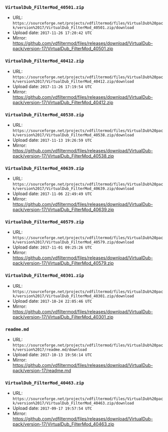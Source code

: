 ### `VirtualDub_FilterMod_40501.zip`

- URL: `https://sourceforge.net/projects/vdfiltermod/files/VirtualDub%20pack/version%2017/VirtualDub_FilterMod_40501.zip/download`
- Upload date: `2017-11-26 17:20:42 UTC`
- Mirror: https://github.com/vdfiltermod/files/releases/download/VirtualDub-pack/version-17/VirtualDub_FilterMod_40501.zip


### `VirtualDub_FilterMod_40412.zip`

- URL: `https://sourceforge.net/projects/vdfiltermod/files/VirtualDub%20pack/version%2017/VirtualDub_FilterMod_40412.zip/download`
- Upload date: `2017-11-26 17:19:54 UTC`
- Mirror: https://github.com/vdfiltermod/files/releases/download/VirtualDub-pack/version-17/VirtualDub_FilterMod_40412.zip


### `VirtualDub_FilterMod_40538.zip`

- URL: `https://sourceforge.net/projects/vdfiltermod/files/VirtualDub%20pack/version%2017/VirtualDub_FilterMod_40538.zip/download`
- Upload date: `2017-11-13 19:26:59 UTC`
- Mirror: https://github.com/vdfiltermod/files/releases/download/VirtualDub-pack/version-17/VirtualDub_FilterMod_40538.zip


### `VirtualDub_FilterMod_40639.zip`

- URL: `https://sourceforge.net/projects/vdfiltermod/files/VirtualDub%20pack/version%2017/VirtualDub_FilterMod_40639.zip/download`
- Upload date: `2017-11-06 22:49:49 UTC`
- Mirror: https://github.com/vdfiltermod/files/releases/download/VirtualDub-pack/version-17/VirtualDub_FilterMod_40639.zip


### `VirtualDub_FilterMod_40579.zip`

- URL: `https://sourceforge.net/projects/vdfiltermod/files/VirtualDub%20pack/version%2017/VirtualDub_FilterMod_40579.zip/download`
- Upload date: `2017-11-01 09:25:26 UTC`
- Mirror: https://github.com/vdfiltermod/files/releases/download/VirtualDub-pack/version-17/VirtualDub_FilterMod_40579.zip


### `VirtualDub_FilterMod_40301.zip`

- URL: `https://sourceforge.net/projects/vdfiltermod/files/VirtualDub%20pack/version%2017/VirtualDub_FilterMod_40301.zip/download`
- Upload date: `2017-10-24 22:05:46 UTC`
- Mirror: https://github.com/vdfiltermod/files/releases/download/VirtualDub-pack/version-17/VirtualDub_FilterMod_40301.zip


### `readme.md`

- URL: `https://sourceforge.net/projects/vdfiltermod/files/VirtualDub%20pack/version%2017/readme.md/download`
- Upload date: `2017-10-13 19:56:14 UTC`
- Mirror: https://github.com/vdfiltermod/files/releases/download/VirtualDub-pack/version-17/readme.md


### `VirtualDub_FilterMod_40463.zip`

- URL: `https://sourceforge.net/projects/vdfiltermod/files/VirtualDub%20pack/version%2017/VirtualDub_FilterMod_40463.zip/download`
- Upload date: `2017-09-17 19:57:54 UTC`
- Mirror: https://github.com/vdfiltermod/files/releases/download/VirtualDub-pack/version-17/VirtualDub_FilterMod_40463.zip
